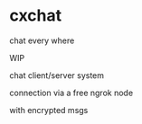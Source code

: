 # cxchat
chat every where 

WIP

chat client/server system 

connection via a free ngrok node

with encrypted msgs 


 
